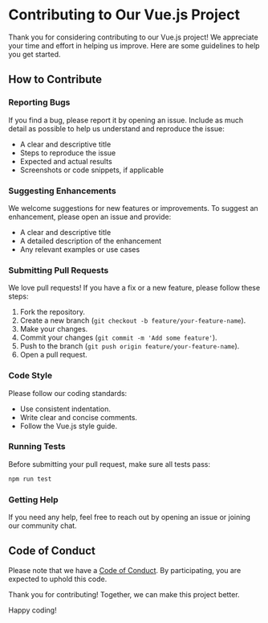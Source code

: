 # Contributing to Our Vue.js Project

Thank you for considering contributing to our Vue.js project! We appreciate your time and effort in helping us improve. Here are some guidelines to help you get started.

## How to Contribute

### Reporting Bugs
If you find a bug, please report it by opening an issue. Include as much detail as possible to help us understand and reproduce the issue:
- A clear and descriptive title
- Steps to reproduce the issue
- Expected and actual results
- Screenshots or code snippets, if applicable

### Suggesting Enhancements
We welcome suggestions for new features or improvements. To suggest an enhancement, please open an issue and provide:
- A clear and descriptive title
- A detailed description of the enhancement
- Any relevant examples or use cases

### Submitting Pull Requests
We love pull requests! If you have a fix or a new feature, please follow these steps:
1. Fork the repository.
2. Create a new branch (`git checkout -b feature/your-feature-name`).
3. Make your changes.
4. Commit your changes (`git commit -m 'Add some feature'`).
5. Push to the branch (`git push origin feature/your-feature-name`).
6. Open a pull request.

### Code Style
Please follow our coding standards:
- Use consistent indentation.
- Write clear and concise comments.
- Follow the Vue.js style guide.

### Running Tests
Before submitting your pull request, make sure all tests pass:
```bash
npm run test
```

### Getting Help
If you need any help, feel free to reach out by opening an issue or joining our community chat.

## Code of Conduct
Please note that we have a [Code of Conduct](CODE_OF_CONDUCT.md). By participating, you are expected to uphold this code.

Thank you for contributing! Together, we can make this project better.

Happy coding!
